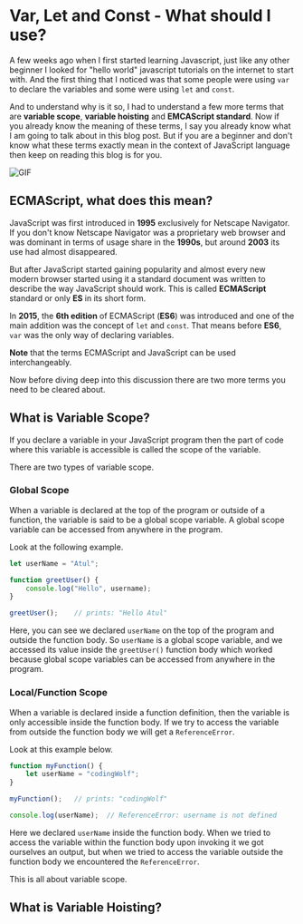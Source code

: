 # Var, Let and Const - What should I use?

A few weeks ago when I first started learning Javascript, just like any other beginner I looked for "hello world" javascript tutorials on the internet to start with. And the first thing that I noticed was that some people were using `var` to declare the variables and some were using `let` and `const`.

And to understand why is it so, I had to understand a few more terms that are __variable scope__, __variable hoisting__ and __EMCAScript standard__.
Now if you already know the meaning of these terms, I say you already know what I am going to talk about in this blog post. But if you are a beginner and don't know what these terms exactly mean in the context of JavaScript language then keep on reading this blog is for you.

![GIF](https://media.giphy.com/media/SWonAz0ZVuYhXuhPrC/giphy.gif)

## ECMAScript, what does this mean?

JavaScript was first introduced in __1995__ exclusively for Netscape Navigator. If you don't know Netscape Navigator was a proprietary web browser and was dominant in terms of usage share in the __1990s__, but around __2003__ its use had almost disappeared. 

But after JavaScript started gaining popularity and almost every new modern browser started using it a standard document was written to describe the way JavaScript should work. This is called __ECMAScript__ standard or only __ES__ in its short form. 

In __2015__, the __6th edition__ of ECMAScript (__ES6__) was introduced and one of the main addition was the concept of `let` and `const`. That means before __ES6__, `var` was the only way of declaring variables. 

__Note__ that the terms ECMAScript and JavaScript can be used interchangeably. 

Now before diving deep into this discussion there are two more terms you need to be cleared about.

## What is Variable Scope?

If you declare a variable in your JavaScript program then the part of code where this variable is accessible is called the scope of the variable. 

There are two types of variable scope.

### Global Scope

When a variable is declared at the top of the program or outside of a function, the variable is said to be a global scope variable. A global scope variable can be accessed from anywhere in the program.

Look at the following example.

```javascript
let userName = "Atul";

function greetUser() {
    console.log("Hello", username);
}

greetUser();    // prints: "Hello Atul"
```

Here, you can see we declared `userName` on the top of the program and outside the function body. So `userName` is a global scope variable, and we accessed its value inside the `greetUser()` function body which worked because global scope variables can be accessed from anywhere in the program.

### Local/Function Scope

When a variable is declared inside a function definition, then the variable is only accessible inside the function body. If we try to access the variable from outside the function body we will get a `ReferenceError`.

Look at this example below.

```javascript
function myFunction() {
    let userName = "codingWolf";
}

myFunction();   // prints: "codingWolf"

console.log(userName);  // ReferenceError: username is not defined
```

Here we declared `userName` inside the function body. When we tried to access the variable within the function body upon invoking it we got ourselves an output, but when we tried to access the variable outside the function body we encountered the `ReferenceError`. 

This is all about variable scope.
## What is Variable Hoisting?
